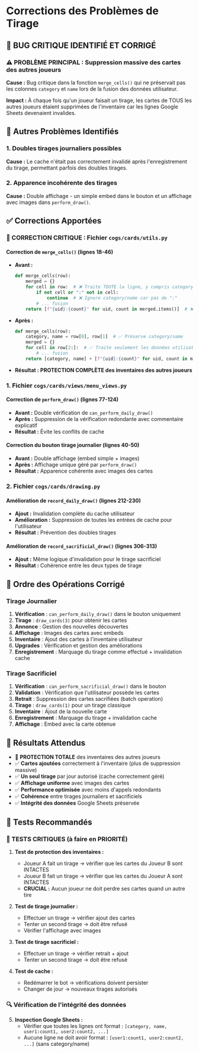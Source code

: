 # Corrections des Problèmes de Tirage

## 🚨 BUG CRITIQUE IDENTIFIÉ ET CORRIGÉ

### ⚠️ PROBLÈME PRINCIPAL : Suppression massive des cartes des autres joueurs
**Cause :** Bug critique dans la fonction `merge_cells()` qui ne préservait pas les colonnes `category` et `name` lors de la fusion des données utilisateur.

**Impact :** À chaque fois qu'un joueur faisait un tirage, les cartes de TOUS les autres joueurs étaient supprimées de l'inventaire car les lignes Google Sheets devenaient invalides.

## 🐛 Autres Problèmes Identifiés

### 1. Doubles tirages journaliers possibles
**Cause :** Le cache n'était pas correctement invalidé après l'enregistrement du tirage, permettant parfois des doubles tirages.

### 2. Apparence incohérente des tirages
**Cause :** Double affichage - un simple embed dans le bouton et un affichage avec images dans `perform_draw()`.

## ✅ Corrections Apportées

### 🔧 CORRECTION CRITIQUE : Fichier `cogs/cards/utils.py`

#### Correction de `merge_cells()` (lignes 18-46)
- **Avant :**
  ```python
  def merge_cells(row):
      merged = {}
      for cell in row:  # ❌ Traite TOUTE la ligne, y compris category/name
          if not cell or ":" not in cell:
              continue  # ❌ Ignore category/name car pas de ":"
          # ... fusion
      return [f"{uid}:{count}" for uid, count in merged.items()]  # ❌ PERD category/name !
  ```
- **Après :**
  ```python
  def merge_cells(row):
      category, name = row[0], row[1]  # ✅ Préserve category/name
      merged = {}
      for cell in row[2:]:  # ✅ Traite seulement les données utilisateur
          # ... fusion
      return [category, name] + [f"{uid}:{count}" for uid, count in merged.items()]  # ✅ Garde tout !
  ```
- **Résultat :** **PROTECTION COMPLÈTE des inventaires des autres joueurs**

### 1. Fichier `cogs/cards/views/menu_views.py`

#### Correction de `perform_draw()` (lignes 77-124)
- **Avant :** Double vérification de `can_perform_daily_draw()`
- **Après :** Suppression de la vérification redondante avec commentaire explicatif
- **Résultat :** Évite les conflits de cache

#### Correction du bouton tirage journalier (lignes 40-50)
- **Avant :** Double affichage (embed simple + images)
- **Après :** Affichage unique géré par `perform_draw()`
- **Résultat :** Apparence cohérente avec images des cartes

### 2. Fichier `cogs/cards/drawing.py`

#### Amélioration de `record_daily_draw()` (lignes 212-230)
- **Ajout :** Invalidation complète du cache utilisateur
- **Amélioration :** Suppression de toutes les entrées de cache pour l'utilisateur
- **Résultat :** Prévention des doubles tirages

#### Amélioration de `record_sacrificial_draw()` (lignes 306-313)
- **Ajout :** Même logique d'invalidation pour le tirage sacrificiel
- **Résultat :** Cohérence entre les deux types de tirage

## 🔄 Ordre des Opérations Corrigé

### Tirage Journalier
1. **Vérification** : `can_perform_daily_draw()` dans le bouton uniquement
2. **Tirage** : `draw_cards(3)` pour obtenir les cartes
3. **Annonce** : Gestion des nouvelles découvertes
4. **Affichage** : Images des cartes avec embeds
5. **Inventaire** : Ajout des cartes à l'inventaire utilisateur
6. **Upgrades** : Vérification et gestion des améliorations
7. **Enregistrement** : Marquage du tirage comme effectué + invalidation cache

### Tirage Sacrificiel
1. **Vérification** : `can_perform_sacrificial_draw()` dans le bouton
2. **Validation** : Vérification que l'utilisateur possède les cartes
3. **Retrait** : Suppression des cartes sacrifiées (batch operation)
4. **Tirage** : `draw_cards(1)` pour un tirage classique
5. **Inventaire** : Ajout de la nouvelle carte
6. **Enregistrement** : Marquage du tirage + invalidation cache
7. **Affichage** : Embed avec la carte obtenue

## 🎯 Résultats Attendus

- 🚨 **PROTECTION TOTALE** des inventaires des autres joueurs
- ✅ **Cartes ajoutées** correctement à l'inventaire (plus de suppression massive)
- ✅ **Un seul tirage** par jour autorisé (cache correctement géré)
- ✅ **Affichage uniforme** avec images des cartes
- ✅ **Performance optimisée** avec moins d'appels redondants
- ✅ **Cohérence** entre tirages journaliers et sacrificiels
- ✅ **Intégrité des données** Google Sheets préservée

## 🧪 Tests Recommandés

### 🚨 TESTS CRITIQUES (à faire en PRIORITÉ)

1. **Test de protection des inventaires :**
   - Joueur A fait un tirage → vérifier que les cartes du Joueur B sont INTACTES
   - Joueur B fait un tirage → vérifier que les cartes du Joueur A sont INTACTES
   - **CRUCIAL :** Aucun joueur ne doit perdre ses cartes quand un autre tire

2. **Test de tirage journalier :**
   - Effectuer un tirage → vérifier ajout des cartes
   - Tenter un second tirage → doit être refusé
   - Vérifier l'affichage avec images

3. **Test de tirage sacrificiel :**
   - Effectuer un tirage → vérifier retrait + ajout
   - Tenter un second tirage → doit être refusé

4. **Test de cache :**
   - Redémarrer le bot → vérifications doivent persister
   - Changer de jour → nouveaux tirages autorisés

### 🔍 Vérification de l'intégrité des données

5. **Inspection Google Sheets :**
   - Vérifier que toutes les lignes ont format : `[category, name, user1:count1, user2:count2, ...]`
   - Aucune ligne ne doit avoir format : `[user1:count1, user2:count2, ...]` (sans category/name)
